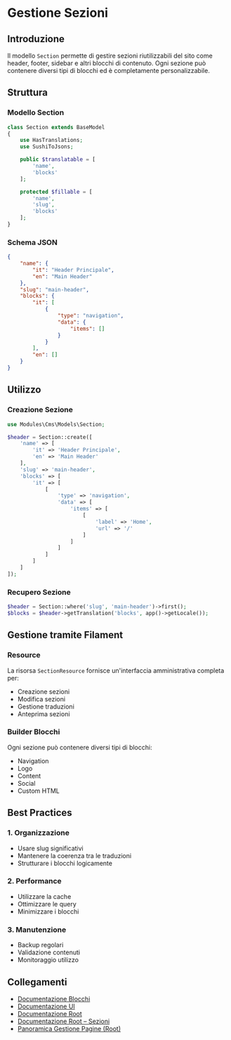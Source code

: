 # Gestione Sezioni

## Introduzione
Il modello `Section` permette di gestire sezioni riutilizzabili del sito come header, footer, sidebar e altri blocchi di contenuto. Ogni sezione può contenere diversi tipi di blocchi ed è completamente personalizzabile.

## Struttura

### Modello Section
```php
class Section extends BaseModel
{
    use HasTranslations;
    use SushiToJsons;

    public $translatable = [
        'name',
        'blocks'
    ];

    protected $fillable = [
        'name',
        'slug',
        'blocks'
    ];
}
```

### Schema JSON
```json
{
    "name": {
        "it": "Header Principale",
        "en": "Main Header"
    },
    "slug": "main-header",
    "blocks": {
        "it": [
            {
                "type": "navigation",
                "data": {
                    "items": []
                }
            }
        ],
        "en": []
    }
}
```

## Utilizzo

### Creazione Sezione
```php
use Modules\Cms\Models\Section;

$header = Section::create([
    'name' => [
        'it' => 'Header Principale',
        'en' => 'Main Header'
    ],
    'slug' => 'main-header',
    'blocks' => [
        'it' => [
            [
                'type' => 'navigation',
                'data' => [
                    'items' => [
                        [
                            'label' => 'Home',
                            'url' => '/'
                        ]
                    ]
                ]
            ]
        ]
    ]
]);
```

### Recupero Sezione
```php
$header = Section::where('slug', 'main-header')->first();
$blocks = $header->getTranslation('blocks', app()->getLocale());
```

## Gestione tramite Filament

### Resource
La risorsa `SectionResource` fornisce un'interfaccia amministrativa completa per:
- Creazione sezioni
- Modifica sezioni
- Gestione traduzioni
- Anteprima sezioni

### Builder Blocchi
Ogni sezione può contenere diversi tipi di blocchi:
- Navigation
- Logo
- Content
- Social
- Custom HTML

## Best Practices

### 1. Organizzazione
- Usare slug significativi
- Mantenere la coerenza tra le traduzioni
- Strutturare i blocchi logicamente

### 2. Performance
- Utilizzare la cache
- Ottimizzare le query
- Minimizzare i blocchi

### 3. Manutenzione
- Backup regolari
- Validazione contenuti
- Monitoraggio utilizzo

## Collegamenti
- [Documentazione Blocchi](blocks/README.md)
- [Documentazione UI](../../UI/project_docs/README.md)
- [Documentazione Root](../../../../project_docs/README.md)
- [Documentazione Root – Sezioni](../../../../project_docs/sections.md)
- [Panoramica Gestione Pagine (Root)](../../../../project_docs/page-content-management.md)
